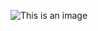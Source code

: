 ![This is an image](https://lh3.googleusercontent.com/proxy/5_fX5j8Ets7DQIccLd1IHurmCYJVLAkrf9ZtIhkvnAgjI_qJdYhXk6yPtCNdKQNYbXaGc7xB3Z1CZbbuHeJGTN6b4tPPWK7QORxuMqJO-dcospCrURgOlIaAxFAOYlru2fOjJlHBvxPW0_rZDOSDvhI)
